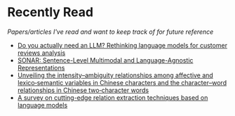 # Recently Read

*Papers/articles I've read and want to keep track of for future reference*

- [Do you actually need an LLM? Rethinking language models for customer reviews analysis](https://link.springer.com/article/10.1007/s10462-025-11308-5)
- [SONAR: Sentence-Level Multimodal and Language-Agnostic Representations](https://ai.meta.com/research/publications/sonar-sentence-level-multimodal-and-language-agnostic-representations/)
- [Unveiling the intensity–ambiguity relationships among affective and lexico‑semantic variables in Chinese characters and the character–word relationships in Chinese two‑character words](https://link.springer.com/article/10.3758/s13428-025-02753-9)
- [A survey on cutting-edge relation extraction techniques based on language models](https://link.springer.com/article/10.1007/s10462-025-11280-0)
